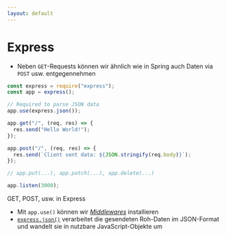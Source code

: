 ```yaml
---
layout: default
---
```


# Express <SubHeading text="GET, POST, ..."/>

<div class="grid grid-cols-12 gap-6">
<div class="col-span-12">

- Neben `GET`-Requests können wir ähnlich wie in Spring auch Daten via `POST` usw. entgegennehmen

</div>
<div class="col-span-7">

```js
const express = require("express");
const app = express();

// Required to parse JSON data
app.use(express.json());

app.get("/", (req, res) => {
  res.send("Hello World!");
});

app.post("/", (req, res) => {
  res.send(`Client sent data: ${JSON.stringify(req.body)}`);
});

// app.put(...), app.patch(...), app.delete(...)

app.listen(3000);
```

<Figcaption>GET, POST, usw. in Express</Figcaption>

</div>
<div class="col-span-5">

- Mit `app.use()` können wir [_Middlewares_](https://expressjs.com/en/guide/using-middleware.html) installieren
- [`express.json()`](https://expressjs.com/en/4x/api.html#express.json) verarbeitet die gesendeten Roh-Daten im JSON-Format und wandelt sie in nutzbare JavaScript-Objekte um

</div>
</div>

<PageNumber/>
